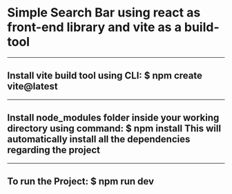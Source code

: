 # Simple Search Bar using react as front-end library and vite as a build-tool

--------
Install vite build tool using CLI:
$ npm create vite@latest
--------

--------
Install node_modules folder inside your working directory using command:
$ npm install
This will automatically install all the dependencies regarding the project
--------


--------
To run the Project:
$ npm run dev
--------
